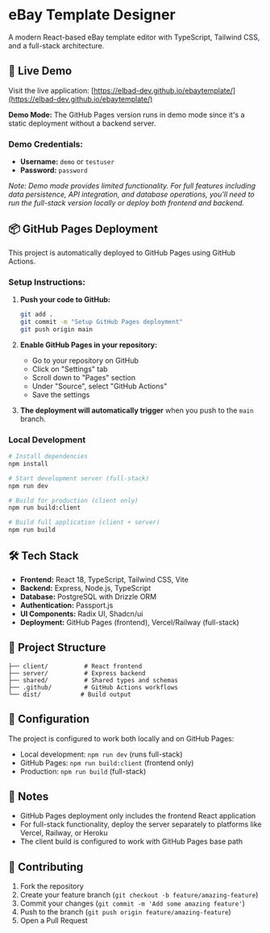 # eBay Template Designer

A modern React-based eBay template editor with TypeScript, Tailwind CSS, and a full-stack architecture.

## 🚀 Live Demo

Visit the live application: [https://elbad-dev.github.io/ebaytemplate/](https://elbad-dev.github.io/ebaytemplate/)

**Demo Mode:** The GitHub Pages version runs in demo mode since it's a static deployment without a backend server.

### Demo Credentials:
- **Username:** `demo` or `testuser`
- **Password:** `password`

*Note: Demo mode provides limited functionality. For full features including data persistence, API integration, and database operations, you'll need to run the full-stack version locally or deploy both frontend and backend.*

## 📦 GitHub Pages Deployment

This project is automatically deployed to GitHub Pages using GitHub Actions.

### Setup Instructions:

1. **Push your code to GitHub:**
   ```bash
   git add .
   git commit -m "Setup GitHub Pages deployment"
   git push origin main
   ```

2. **Enable GitHub Pages in your repository:**
   - Go to your repository on GitHub
   - Click on "Settings" tab
   - Scroll down to "Pages" section
   - Under "Source", select "GitHub Actions"
   - Save the settings

3. **The deployment will automatically trigger** when you push to the `main` branch.

### Local Development

```bash
# Install dependencies
npm install

# Start development server (full-stack)
npm run dev

# Build for production (client only)
npm run build:client

# Build full application (client + server)
npm run build
```

## 🛠 Tech Stack

- **Frontend:** React 18, TypeScript, Tailwind CSS, Vite
- **Backend:** Express, Node.js, TypeScript
- **Database:** PostgreSQL with Drizzle ORM
- **Authentication:** Passport.js
- **UI Components:** Radix UI, Shadcn/ui
- **Deployment:** GitHub Pages (frontend), Vercel/Railway (full-stack)

## 📁 Project Structure

```
├── client/          # React frontend
├── server/          # Express backend
├── shared/          # Shared types and schemas
├── .github/         # GitHub Actions workflows
└── dist/           # Build output
```

## 🔧 Configuration

The project is configured to work both locally and on GitHub Pages:

- Local development: `npm run dev` (runs full-stack)
- GitHub Pages: `npm run build:client` (frontend only)
- Production: `npm run build` (full-stack)

## 📝 Notes

- GitHub Pages deployment only includes the frontend React application
- For full-stack functionality, deploy the server separately to platforms like Vercel, Railway, or Heroku
- The client build is configured to work with GitHub Pages base path

## 🤝 Contributing

1. Fork the repository
2. Create your feature branch (`git checkout -b feature/amazing-feature`)
3. Commit your changes (`git commit -m 'Add some amazing feature'`)
4. Push to the branch (`git push origin feature/amazing-feature`)
5. Open a Pull Request
